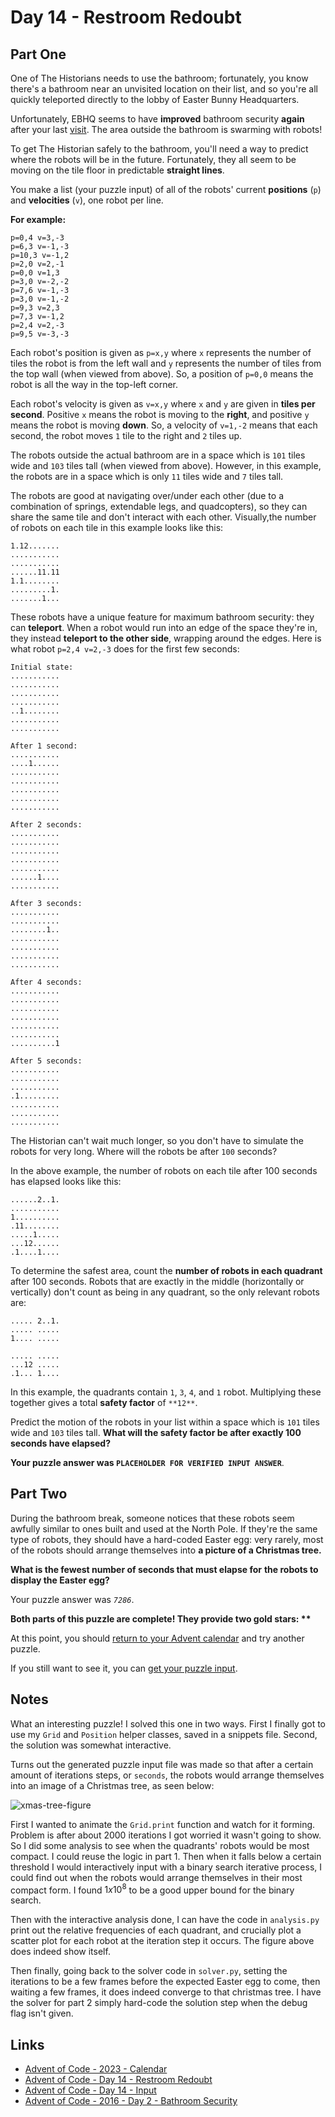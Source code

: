 # Day 14 - Restroom Redoubt

## Part One

One of The Historians needs to use the bathroom;
fortunately, you know there's a bathroom near an unvisited location on their list,
and so you're all quickly teleported directly to
the lobby of Easter Bunny Headquarters.

Unfortunately, EBHQ seems to have **improved** bathroom security **again** after
your last [visit][aoc-2016-day2].
The area outside the bathroom is swarming with robots!

To get The Historian safely to the bathroom,
you'll need a way to predict where the robots will be in the future.
Fortunately,
they all seem to be moving on the tile floor in predictable **straight lines**.

You make a list (your puzzle input)
of all of the robots' current **positions** (`p`) and
**velocities** (`v`), one robot per line.

**For example:**

```plaintext
p=0,4 v=3,-3
p=6,3 v=-1,-3
p=10,3 v=-1,2
p=2,0 v=2,-1
p=0,0 v=1,3
p=3,0 v=-2,-2
p=7,6 v=-1,-3
p=3,0 v=-1,-2
p=9,3 v=2,3
p=7,3 v=-1,2
p=2,4 v=2,-3
p=9,5 v=-3,-3
```

Each robot's position is given as `p=x,y` where `x` represents
the number of tiles the robot is from the left wall and
`y` represents the number of tiles from the top wall (when viewed from above).
So, a position of `p=0,0` means the robot is all the way in the top-left corner.

Each robot's velocity is given as
`v=x,y` where `x` and `y` are given in **tiles per second**.
Positive `x` means the robot is moving to the **right**,
and positive `y` means the robot is moving **down**.
So, a velocity of `v=1,-2` means that each second,
the robot moves `1` tile to the right and `2` tiles up.

The robots outside the actual bathroom are in a space which
is `101` tiles wide and `103` tiles tall (when viewed from above).
However, in this example, the robots are in a space which
is only `11` tiles wide and `7` tiles tall.

The robots are good at navigating over/under each other
(due to a combination of springs, extendable legs, and quadcopters),
so they can share the same tile and don't interact with each other.
Visually,the number of robots on each tile in this example looks like this:

```plaintext
1.12.......
...........
...........
......11.11
1.1........
.........1.
.......1...
```

These robots have a unique feature for maximum bathroom security:
they can **teleport**.
When a robot would run into an edge of the space they're in,
they instead **teleport to the other side**, wrapping around the edges.
Here is what robot `p=2,4 v=2,-3` does for the first few seconds:

```plaintext
Initial state:
...........
...........
...........
...........
..1........
...........
...........

After 1 second:
...........
....1......
...........
...........
...........
...........
...........

After 2 seconds:
...........
...........
...........
...........
...........
......1....
...........

After 3 seconds:
...........
...........
........1..
...........
...........
...........
...........

After 4 seconds:
...........
...........
...........
...........
...........
...........
..........1

After 5 seconds:
...........
...........
...........
.1.........
...........
...........
...........
```

The Historian can't wait much longer,
so you don't have to simulate the robots for very long.
Where will the robots be after `100` seconds?

In the above example,
the number of robots on each tile after 100 seconds has elapsed looks like this:

```plaintext
......2..1.
...........
1..........
.11........
.....1.....
...12......
.1....1....
```

To determine the safest area,
count the **number of robots in each quadrant** after 100 seconds.
Robots that are exactly in the middle (horizontally or vertically)
don't count as being in any quadrant, so the only relevant robots are:

```plaintext
..... 2..1.
..... .....
1.... .....

..... .....
...12 .....
.1... 1....
```

In this example, the quadrants contain `1`, `3`, `4`, and `1` robot.
Multiplying these together gives a total **safety factor** of `**12**`.

Predict the motion of the robots in your list within
a space which is `101` tiles wide and `103` tiles tall.
**What will the safety factor be after exactly 100 seconds have elapsed?**

**Your puzzle answer was `PLACEHOLDER FOR VERIFIED INPUT ANSWER`**.

## Part Two

During the bathroom break,
someone notices that these robots seem awfully similar to
ones built and used at the North Pole.
If they're the same type of robots, they should have a hard-coded Easter egg:
very rarely, most of the robots should arrange themselves into
**a picture of a Christmas tree.**

**What is the fewest number of seconds that must elapse for**
**the robots to display the Easter egg?**

Your puzzle answer was *`7286`*.

**Both parts of this puzzle are complete!
They provide two gold stars: \*\***

At this point,
you should [return to your Advent calendar][aoc-calendar] and
try another puzzle.

If you still want to see it,
you can [get your puzzle input][aoc-day14-input].

## Notes

What an interesting puzzle!
I solved this one in two ways.
First I finally got to use my `Grid` and `Position` helper classes,
saved in a snippets file.
Second, the solution was somewhat interactive.

Turns out the generated puzzle input file was made so that
after a certain amount of iterations steps, or `seconds`,
the robots would arrange themselves into an image of a Christmas tree,
as seen below:

![xmas-tree-figure](./output/fig-tree-step.png)

First I wanted to animate the `Grid.print` function and watch for it forming.
Problem is after about 2000 iterations I got worried it wasn't going to show.
So I did some analysis to see when the quadrants' robots would be most compact.
I could reuse the logic in part 1.
Then when it falls below a certain threshold I would interactively input with
a binary search iterative process,
I could find out when the robots would arrange themselves in their most compact form.
I found $1x10^8$ to be a good upper bound for the binary search.

Then with the interactive analysis done,
I can have the code in `analysis.py` print out the relative frequencies of each quadrant,
and crucially plot a scatter plot for each robot at the iteration step it occurs.
The figure above does indeed show itself.

Then finally,
going back to the solver code in `solver.py`,
setting the iterations to be a few frames before the expected Easter egg to come,
then waiting a few frames, it does indeed converge to that christmas tree.
I have the solver for part 2 simply hard-code the solution step when
the debug flag isn't given.

## Links

* [Advent of Code - 2023 - Calendar][aoc-calendar]
* [Advent of Code - Day 14 - Restroom Redoubt][aoc-day14]
* [Advent of Code - Day 14 - Input][aoc-day14-input]
* [Advent of Code - 2016 - Day 2 - Bathroom Security][aoc-2016-day2]

<!-- Hidden References -->
[aoc-calendar]: https://adventofcode.com/2024 "Advent of Code - Year/Calendar"
[aoc-day14]: https://adventofcode.com/2024/day/14 "Advent of Code - Day 14"
[aoc-day14-input]: https://adventofcode.com/2024/day/14/input "Advent of Code - Day 04 - Input"
[aoc-2016-day2]: https://adventofcode.com/2016/day/2 "Advent of Code - 2016 - Day 2 - Bathroom Security"
